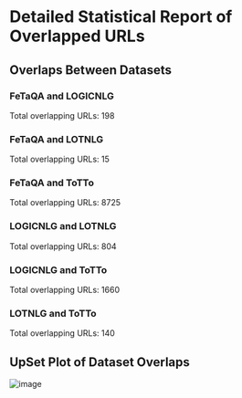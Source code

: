 # Detailed Statistical Report of Overlapped URLs

## Overlaps Between Datasets

### FeTaQA and LOGICNLG
Total overlapping URLs: 198

### FeTaQA and LOTNLG
Total overlapping URLs: 15

### FeTaQA and ToTTo
Total overlapping URLs: 8725

### LOGICNLG and LOTNLG
Total overlapping URLs: 804

### LOGICNLG and ToTTo
Total overlapping URLs: 1660

### LOTNLG and ToTTo
Total overlapping URLs: 140

## UpSet Plot of Dataset Overlaps
![image](https://github.com/Bluebear77/Intern_ECLADATTA/assets/119409649/bf022a7e-ff4c-4f41-a3fd-a4e5afdd2e3e)

